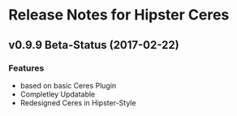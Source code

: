 # Release Notes for Hipster Ceres

## v0.9.9 Beta-Status (2017-02-22)

### Features

- based on basic Ceres Plugin
- Completley Updatable
- Redesigned Ceres in Hipster-Style